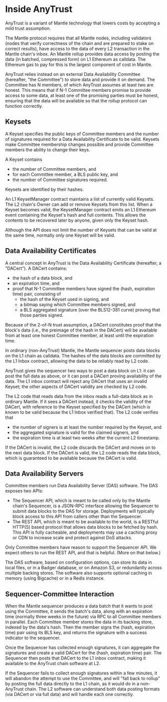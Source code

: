 # Inside AnyTrust

AnyTrust is a variant of Mantle technology that lowers costs by accepting a mild trust assumption. 

The Mantle protocol requires that all Mantle nodes, including validators (nodes that verify correctness of the chain and are prepared to stake on correct results), have access to the data of every L2 transaction in the Mantle chain's inbox. An Mantle rollup provides data access by posting the data (in batched, compressed form) on L1 Ethereum as calldata. The Ethereum gas to pay for this is the largest component of cost in Mantle.

AnyTrust relies instead on an external Data Availability Committee (hereafter, "the Committee") to store data and provide it on demand. The Committee has N members, of which AnyTrust assumes at least two are honest.  This means that if N-1 Committee members promise to provide access to some data, at least one of the promising parties must be honest, ensuring that the data will be available so that the rollup protocol can function correctly.

## Keysets

A Keyset specifies the public keys of Committee members and the number of signatures required for a Data Availability Certificate to be valid.  Keysets make Committee membership changes possible and provide Committee members the ability to change their keys.

A Keyset contains

* the number of Committee members, and
* for each Committee member, a BLS public key, and
* the number of Committee signatures required.

Keysets are identified by their hashes.

An L1 KeysetManager contract maintains a list of currently valid Keysets. The L2 chain's Owner can add or remove Keysets from this list.  When a Keyset becomes valid, the KeysetManager contract emits an L1 Ethereum event containing the Keyset's hash and full contents. This allows the contents to be recovered later by anyone, given only the Keyset hash.

Although the API does not limit the number of Keysets that can be valid at the same time, normally only one Keyset will be valid.

## Data Availability Certificates

A central concept in AnyTrust is the Data Availability Certificate (hereafter, a "DACert").  A DACert contains:

* the hash of a data block, and
* an expiration time, and
* proof that N-1 Committee members have signed the (hash, expiration time) pair, consisting of
  * the hash of the Keyset used in signing, and
  * a bitmap saying which Committee members signed, and
  * a BLS aggregated signature (over the BLS12-381 curve) proving that those parties signed.

Because of the 2-of-N trust assumption, a DACert constitutes proof that the block's data (i.e., the preimage of the hash in the DACert) will be available from at least one honest Committee member, at least until the expiration time.

In ordinary (non-AnyTrust) Mantle, the Mantle sequencer posts data blocks on the L1 chain as calldata. The hashes of the data blocks are committed by the L1 Inbox contract, allowing the data to be reliably read by L2 code.

AnyTrust gives the sequencer two ways to post a data block on L1: it can post the full data as above, or it can post a DACert proving availability of the data. The L1 inbox contract will reject any DACert that uses an invalid Keyset; the other aspects of DACert validity are checked by L2 code.

The L2 code that reads data from the inbox reads a full-data block as in ordinary Mantle. If it sees a DACert instead, it checks the validity of the DACert, with reference to the Keyset specified by the DACert (which is known to be valid because the L1 Inbox verified that). The L2 code verifies that

* the number of signers is at least the number required by the Keyset, and
* the aggregated signature is valid for the claimed signers, and
* the expiration time is at least two weeks after the current L2 timestamp.

If the DACert is invalid, the L2 code discards the DACert and moves on to the next data block. If the DACert is valid, the L2 code reads the data block, which is guaranteed to be available because the DACert is valid.

## Data Availability Servers

Committee members run Data Availability Server (DAS) software.  The DAS exposes two APIs:

* The Sequencer API, which is meant to be called only by the Mantle chain's Sequencer, is a JSON-RPC interface allowing the Sequencer to submit data blocks to the DAS for storage. Deployments will typically block access to this API from callers other than the Sequencer.
* The REST API, which is meant to be available to the world, is a RESTful HTTP(S) based protocol that allows data blocks to be fetched by hash. This API is fully cacheable, and deployments may use a caching proxy or CDN to increase scale and protect against DoS attacks.

Only Committee members have reason to support the Sequencer API. We expect others to run the REST API, and that is helpful. (More on that below.)

The DAS software, based on configuration options, can store its data in local files, or in a Badger database, or on Amazon S3, or redundantly across multiple backing stores.  The software also supports optional caching in memory (using Bigcache) or in a Redis instance.

## Sequencer-Committee Interaction

When the Mantle sequencer produces a data batch that it wants to post using the Committee, it sends the batch's data, along with an expiration time (normally three weeks in the future) via RPC to all Committee members in parallel.  Each Committee member stores the data in its backing store, indexed by the data's hash. Then the member signs the (hash, expiration time) pair using its BLS key, and returns the signature with a success indicator to the sequencer.

Once the Sequencer has collected enough signatures, it can aggregate the signatures and create a valid DACert for the (hash, expiration time) pair.  The Sequencer then posts that DACert to the L1 inbox contract, making it available to the AnyTrust chain software at L2.

If the Sequencer fails to collect enough signatures within a few minutes, it will abandon the attempt to use the Committee, and will "fall back to rollup" by posting the full data directly to the L1 chain, as it would do in a non-AnyTrust chain. The L2 software can understand both data posting formats (via DACert or via full data) and will handle each one correctly.
